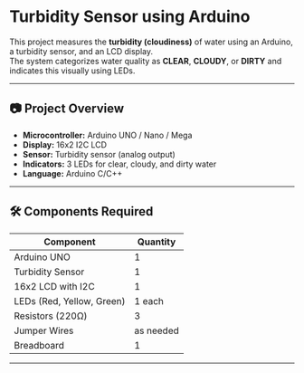 # Turbidity Sensor using Arduino

This project measures the **turbidity (cloudiness)** of water using an Arduino, a turbidity sensor, and an LCD display.  
The system categorizes water quality as **CLEAR**, **CLOUDY**, or **DIRTY** and indicates this visually using LEDs.

---

## 📷 Project Overview

- **Microcontroller:** Arduino UNO / Nano / Mega  
- **Display:** 16x2 I2C LCD  
- **Sensor:** Turbidity sensor (analog output)  
- **Indicators:** 3 LEDs for clear, cloudy, and dirty water  
- **Language:** Arduino C/C++

---

## 🛠 Components Required

| Component             | Quantity |
|-----------------------|----------|
| Arduino UNO           | 1        |
| Turbidity Sensor      | 1        |
| 16x2 LCD with I2C     | 1        |
| LEDs (Red, Yellow, Green) | 1 each |
| Resistors (220Ω)      | 3        |
| Jumper Wires          | as needed |
| Breadboard            | 1        |

---

